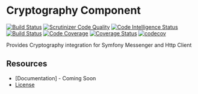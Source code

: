 Cryptography Component
=============================
[![Build Status](https://app.travis-ci.com/fractalzombie/frzb-cryptography.svg?branch=main)](https://app.travis-ci.com/fractalzombie/frzb-cryptography)
[![Scrutinizer Code Quality](https://scrutinizer-ci.com/g/fractalzombie/frzb-cryptography/badges/quality-score.png?b=main)](https://scrutinizer-ci.com/g/fractalzombie/frzb-cryptography/?branch=main)
[![Code Intelligence Status](https://scrutinizer-ci.com/g/fractalzombie/frzb-cryptography/badges/code-intelligence.svg?b=main)](https://scrutinizer-ci.com/code-intelligence)
[![Build Status](https://scrutinizer-ci.com/g/fractalzombie/frzb-cryptography/badges/build.png?b=main)](https://scrutinizer-ci.com/g/fractalzombie/frzb-cryptography/build-status/main)
[![Code Coverage](https://scrutinizer-ci.com/g/fractalzombie/frzb-cryptography/badges/coverage.png?b=main)](https://scrutinizer-ci.com/g/fractalzombie/frzb-cryptography/?branch=main)
[![Coverage Status](https://coveralls.io/repos/github/fractalzombie/frzb-cryptography/badge.svg?branch=main)](https://coveralls.io/github/fractalzombie/frzb-cryptography?branch=main)
[![codecov](https://codecov.io/gh/fractalzombie/frzb-cryptography/branch/main/graph/badge.svg?token=BF90VP2L0V)](https://codecov.io/gh/fractalzombie/frzb-cryptography)

Provides Cryptography integration for Symfony Messenger and Http Client

Resources
---------

* [Documentation] - Coming Soon
* [License](https://github.com/fractalzombie/frzb-cryptography/blob/main/LICENSE)
